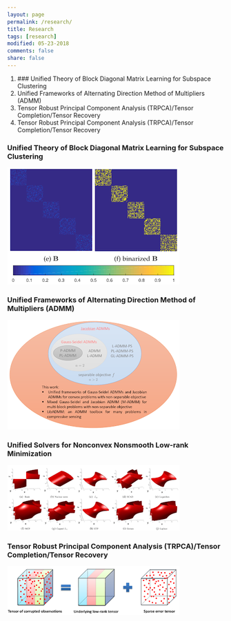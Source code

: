 ```yaml
---
layout: page
permalink: /research/
title: Research
tags: [research]
modified: 05-23-2018
comments: false
share: false
---
```



<ol>
  <li>### Unified Theory of Block Diagonal Matrix Learning for Subspace Clustering</li>
  
  <li>Unified Frameworks of Alternating Direction Method of Multipliers (ADMM)</li>
  
  <li>Tensor Robust Principal Component Analysis (TRPCA)/Tensor Completion/Tensor Recovery</li>
  
  <li>Tensor Robust Principal Component Analysis (TRPCA)/Tensor Completion/Tensor Recovery</li>

</ol>


### Unified Theory of Block Diagonal Matrix Learning for Subspace Clustering

<img src="../images/fig_blockdiagonal.png">

###  Unified Frameworks of Alternating Direction Method of Multipliers (ADMM)

<img src="../images/fig_ADMM.png">

### Unified Solvers for Nonconvex Nonsmooth Low-rank Minimization

<img src="../images/fig_nonconvexrank.png">

### Tensor Robust Principal Component Analysis (TRPCA)/Tensor Completion/Tensor Recovery

<img src="../images/fig_trpca.png">
